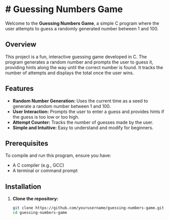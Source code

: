 # # Guessing Numbers Game

Welcome to the **Guessing Numbers Game**, a simple C program where the user attempts to guess a randomly generated number between 1 and 100.

## Overview

This project is a fun, interactive guessing game developed in C. The program generates a random number and prompts the user to guess it, providing hints along the way until the correct number is found. It tracks the number of attempts and displays the total once the user wins.

## Features

- **Random Number Generation:** Uses the current time as a seed to generate a random number between 1 and 100.
- **User Interaction:** Prompts the user to enter a guess and provides hints if the guess is too low or too high.
- **Attempt Counter:** Tracks the number of guesses made by the user.
- **Simple and Intuitive:** Easy to understand and modify for beginners.

## Prerequisites

To compile and run this program, ensure you have:

- A C compiler (e.g., GCC)
- A terminal or command prompt

## Installation

1. **Clone the repository:**

   ```bash
   git clone https://github.com/yourusername/guessing-numbers-game.git
   cd guessing-numbers-game
